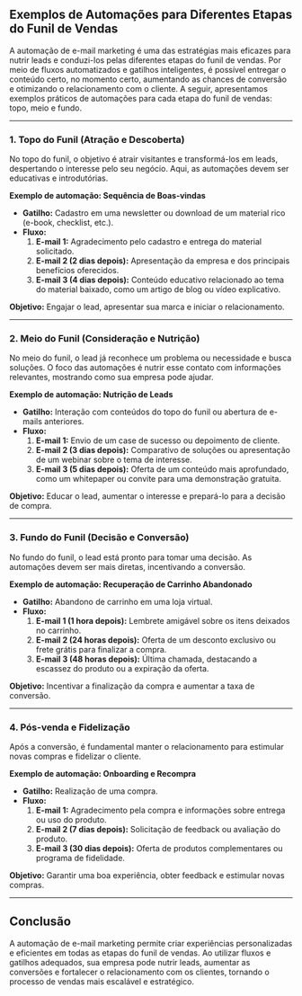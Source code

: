 
## Exemplos de Automações para Diferentes Etapas do Funil de Vendas

A automação de e-mail marketing é uma das estratégias mais eficazes para nutrir leads e conduzi-los pelas diferentes etapas do funil de vendas. Por meio de fluxos automatizados e gatilhos inteligentes, é possível entregar o conteúdo certo, no momento certo, aumentando as chances de conversão e otimizando o relacionamento com o cliente. A seguir, apresentamos exemplos práticos de automações para cada etapa do funil de vendas: topo, meio e fundo.

---

### 1. Topo do Funil (Atração e Descoberta)

No topo do funil, o objetivo é atrair visitantes e transformá-los em leads, despertando o interesse pelo seu negócio. Aqui, as automações devem ser educativas e introdutórias.

**Exemplo de automação: Sequência de Boas-vindas**

- **Gatilho:** Cadastro em uma newsletter ou download de um material rico (e-book, checklist, etc.).
- **Fluxo:**
  1. **E-mail 1:** Agradecimento pelo cadastro e entrega do material solicitado.
  2. **E-mail 2 (2 dias depois):** Apresentação da empresa e dos principais benefícios oferecidos.
  3. **E-mail 3 (4 dias depois):** Conteúdo educativo relacionado ao tema do material baixado, como um artigo de blog ou vídeo explicativo.

**Objetivo:** Engajar o lead, apresentar sua marca e iniciar o relacionamento.

---

### 2. Meio do Funil (Consideração e Nutrição)

No meio do funil, o lead já reconhece um problema ou necessidade e busca soluções. O foco das automações é nutrir esse contato com informações relevantes, mostrando como sua empresa pode ajudar.

**Exemplo de automação: Nutrição de Leads**

- **Gatilho:** Interação com conteúdos do topo do funil ou abertura de e-mails anteriores.
- **Fluxo:**
  1. **E-mail 1:** Envio de um case de sucesso ou depoimento de cliente.
  2. **E-mail 2 (3 dias depois):** Comparativo de soluções ou apresentação de um webinar sobre o tema de interesse.
  3. **E-mail 3 (5 dias depois):** Oferta de um conteúdo mais aprofundado, como um whitepaper ou convite para uma demonstração gratuita.

**Objetivo:** Educar o lead, aumentar o interesse e prepará-lo para a decisão de compra.

---

### 3. Fundo do Funil (Decisão e Conversão)

No fundo do funil, o lead está pronto para tomar uma decisão. As automações devem ser mais diretas, incentivando a conversão.

**Exemplo de automação: Recuperação de Carrinho Abandonado**

- **Gatilho:** Abandono de carrinho em uma loja virtual.
- **Fluxo:**
  1. **E-mail 1 (1 hora depois):** Lembrete amigável sobre os itens deixados no carrinho.
  2. **E-mail 2 (24 horas depois):** Oferta de um desconto exclusivo ou frete grátis para finalizar a compra.
  3. **E-mail 3 (48 horas depois):** Última chamada, destacando a escassez do produto ou a expiração da oferta.

**Objetivo:** Incentivar a finalização da compra e aumentar a taxa de conversão.

---

### 4. Pós-venda e Fidelização

Após a conversão, é fundamental manter o relacionamento para estimular novas compras e fidelizar o cliente.

**Exemplo de automação: Onboarding e Recompra**

- **Gatilho:** Realização de uma compra.
- **Fluxo:**
  1. **E-mail 1:** Agradecimento pela compra e informações sobre entrega ou uso do produto.
  2. **E-mail 2 (7 dias depois):** Solicitação de feedback ou avaliação do produto.
  3. **E-mail 3 (30 dias depois):** Oferta de produtos complementares ou programa de fidelidade.

**Objetivo:** Garantir uma boa experiência, obter feedback e estimular novas compras.

---

## Conclusão

A automação de e-mail marketing permite criar experiências personalizadas e eficientes em todas as etapas do funil de vendas. Ao utilizar fluxos e gatilhos adequados, sua empresa pode nutrir leads, aumentar as conversões e fortalecer o relacionamento com os clientes, tornando o processo de vendas mais escalável e estratégico.
```
